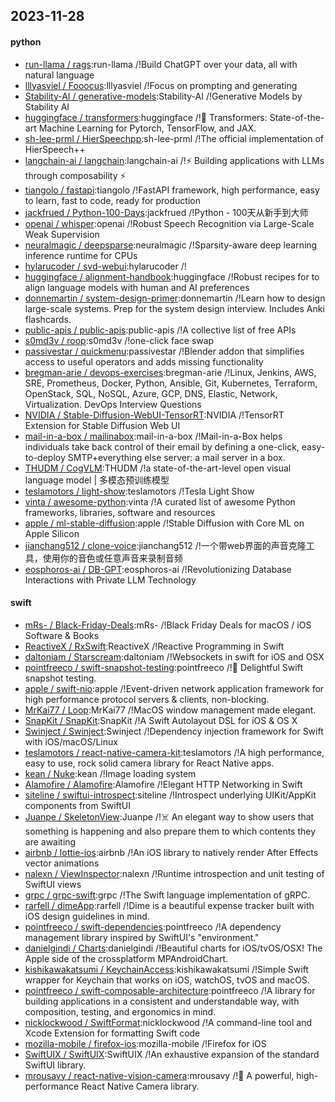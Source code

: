 ## 2023-11-28

#### python
* [run-llama / rags](https://github.com/run-llama/rags):run-llama /!Build ChatGPT over your data, all with natural language
* [lllyasviel / Fooocus](https://github.com/lllyasviel/Fooocus):lllyasviel /!Focus on prompting and generating
* [Stability-AI / generative-models](https://github.com/Stability-AI/generative-models):Stability-AI /!Generative Models by Stability AI
* [huggingface / transformers](https://github.com/huggingface/transformers):huggingface /!🤗 Transformers: State-of-the-art Machine Learning for Pytorch, TensorFlow, and JAX.
* [sh-lee-prml / HierSpeechpp](https://github.com/sh-lee-prml/HierSpeechpp):sh-lee-prml /!The official implementation of HierSpeech++
* [langchain-ai / langchain](https://github.com/langchain-ai/langchain):langchain-ai /!⚡ Building applications with LLMs through composability ⚡
* [tiangolo / fastapi](https://github.com/tiangolo/fastapi):tiangolo /!FastAPI framework, high performance, easy to learn, fast to code, ready for production
* [jackfrued / Python-100-Days](https://github.com/jackfrued/Python-100-Days):jackfrued /!Python - 100天从新手到大师
* [openai / whisper](https://github.com/openai/whisper):openai /!Robust Speech Recognition via Large-Scale Weak Supervision
* [neuralmagic / deepsparse](https://github.com/neuralmagic/deepsparse):neuralmagic /!Sparsity-aware deep learning inference runtime for CPUs
* [hylarucoder / svd-webui](https://github.com/hylarucoder/svd-webui):hylarucoder /!
* [huggingface / alignment-handbook](https://github.com/huggingface/alignment-handbook):huggingface /!Robust recipes for to align language models with human and AI preferences
* [donnemartin / system-design-primer](https://github.com/donnemartin/system-design-primer):donnemartin /!Learn how to design large-scale systems. Prep for the system design interview. Includes Anki flashcards.
* [public-apis / public-apis](https://github.com/public-apis/public-apis):public-apis /!A collective list of free APIs
* [s0md3v / roop](https://github.com/s0md3v/roop):s0md3v /!one-click face swap
* [passivestar / quickmenu](https://github.com/passivestar/quickmenu):passivestar /!Blender addon that simplifies access to useful operators and adds missing functionality
* [bregman-arie / devops-exercises](https://github.com/bregman-arie/devops-exercises):bregman-arie /!Linux, Jenkins, AWS, SRE, Prometheus, Docker, Python, Ansible, Git, Kubernetes, Terraform, OpenStack, SQL, NoSQL, Azure, GCP, DNS, Elastic, Network, Virtualization. DevOps Interview Questions
* [NVIDIA / Stable-Diffusion-WebUI-TensorRT](https://github.com/NVIDIA/Stable-Diffusion-WebUI-TensorRT):NVIDIA /!TensorRT Extension for Stable Diffusion Web UI
* [mail-in-a-box / mailinabox](https://github.com/mail-in-a-box/mailinabox):mail-in-a-box /!Mail-in-a-Box helps individuals take back control of their email by defining a one-click, easy-to-deploy SMTP+everything else server: a mail server in a box.
* [THUDM / CogVLM](https://github.com/THUDM/CogVLM):THUDM /!a state-of-the-art-level open visual language model | 多模态预训练模型
* [teslamotors / light-show](https://github.com/teslamotors/light-show):teslamotors /!Tesla Light Show
* [vinta / awesome-python](https://github.com/vinta/awesome-python):vinta /!A curated list of awesome Python frameworks, libraries, software and resources
* [apple / ml-stable-diffusion](https://github.com/apple/ml-stable-diffusion):apple /!Stable Diffusion with Core ML on Apple Silicon
* [jianchang512 / clone-voice](https://github.com/jianchang512/clone-voice):jianchang512 /!一个带web界面的声音克隆工具，使用你的音色或任意声音来录制音频
* [eosphoros-ai / DB-GPT](https://github.com/eosphoros-ai/DB-GPT):eosphoros-ai /!Revolutionizing Database Interactions with Private LLM Technology

#### swift
* [mRs- / Black-Friday-Deals](https://github.com/mRs-/Black-Friday-Deals):mRs- /!Black Friday Deals for macOS / iOS Software & Books
* [ReactiveX / RxSwift](https://github.com/ReactiveX/RxSwift):ReactiveX /!Reactive Programming in Swift
* [daltoniam / Starscream](https://github.com/daltoniam/Starscream):daltoniam /!Websockets in swift for iOS and OSX
* [pointfreeco / swift-snapshot-testing](https://github.com/pointfreeco/swift-snapshot-testing):pointfreeco /!📸 Delightful Swift snapshot testing.
* [apple / swift-nio](https://github.com/apple/swift-nio):apple /!Event-driven network application framework for high performance protocol servers & clients, non-blocking.
* [MrKai77 / Loop](https://github.com/MrKai77/Loop):MrKai77 /!MacOS window management made elegant.
* [SnapKit / SnapKit](https://github.com/SnapKit/SnapKit):SnapKit /!A Swift Autolayout DSL for iOS & OS X
* [Swinject / Swinject](https://github.com/Swinject/Swinject):Swinject /!Dependency injection framework for Swift with iOS/macOS/Linux
* [teslamotors / react-native-camera-kit](https://github.com/teslamotors/react-native-camera-kit):teslamotors /!A high performance, easy to use, rock solid camera library for React Native apps.
* [kean / Nuke](https://github.com/kean/Nuke):kean /!Image loading system
* [Alamofire / Alamofire](https://github.com/Alamofire/Alamofire):Alamofire /!Elegant HTTP Networking in Swift
* [siteline / swiftui-introspect](https://github.com/siteline/swiftui-introspect):siteline /!Introspect underlying UIKit/AppKit components from SwiftUI
* [Juanpe / SkeletonView](https://github.com/Juanpe/SkeletonView):Juanpe /!☠️ An elegant way to show users that something is happening and also prepare them to which contents they are awaiting
* [airbnb / lottie-ios](https://github.com/airbnb/lottie-ios):airbnb /!An iOS library to natively render After Effects vector animations
* [nalexn / ViewInspector](https://github.com/nalexn/ViewInspector):nalexn /!Runtime introspection and unit testing of SwiftUI views
* [grpc / grpc-swift](https://github.com/grpc/grpc-swift):grpc /!The Swift language implementation of gRPC.
* [rarfell / dimeApp](https://github.com/rarfell/dimeApp):rarfell /!Dime is a beautiful expense tracker built with iOS design guidelines in mind.
* [pointfreeco / swift-dependencies](https://github.com/pointfreeco/swift-dependencies):pointfreeco /!A dependency management library inspired by SwiftUI's "environment."
* [danielgindi / Charts](https://github.com/danielgindi/Charts):danielgindi /!Beautiful charts for iOS/tvOS/OSX! The Apple side of the crossplatform MPAndroidChart.
* [kishikawakatsumi / KeychainAccess](https://github.com/kishikawakatsumi/KeychainAccess):kishikawakatsumi /!Simple Swift wrapper for Keychain that works on iOS, watchOS, tvOS and macOS.
* [pointfreeco / swift-composable-architecture](https://github.com/pointfreeco/swift-composable-architecture):pointfreeco /!A library for building applications in a consistent and understandable way, with composition, testing, and ergonomics in mind.
* [nicklockwood / SwiftFormat](https://github.com/nicklockwood/SwiftFormat):nicklockwood /!A command-line tool and Xcode Extension for formatting Swift code
* [mozilla-mobile / firefox-ios](https://github.com/mozilla-mobile/firefox-ios):mozilla-mobile /!Firefox for iOS
* [SwiftUIX / SwiftUIX](https://github.com/SwiftUIX/SwiftUIX):SwiftUIX /!An exhaustive expansion of the standard SwiftUI library.
* [mrousavy / react-native-vision-camera](https://github.com/mrousavy/react-native-vision-camera):mrousavy /!📸 A powerful, high-performance React Native Camera library.
